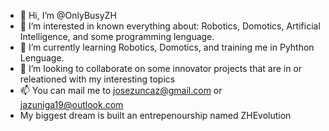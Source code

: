 - 👋 Hi, I’m @OnlyBusyZH
- 👀 I’m interested in known everything about: Robotics, Domotics, Artificial Intelligence, and some programming lenguage.
- 🌱 I’m currently learning Robotics, Domotics, and training me in Pyhthon Lenguage.
- 💞️ I’m looking to collaborate on some innovator projects that are in or releationed with my interesting topics
- 📫 You can mail me to josezuncaz@gmail.com or jazuniga19@outlook.com 
- My biggest dream is built an entrepenourship named ZHEvolution
